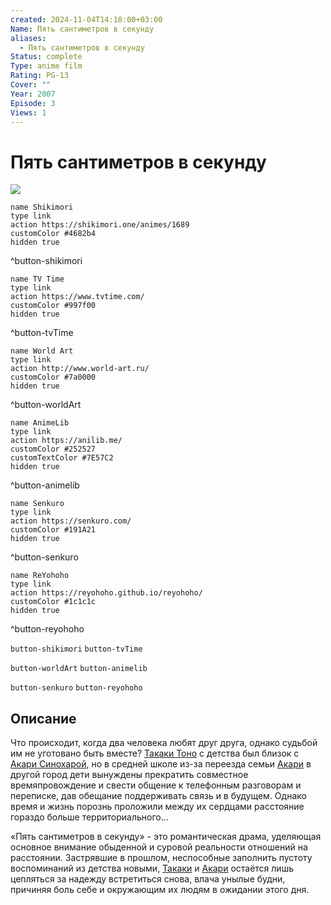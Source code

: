 ```yaml
---
created: 2024-11-04T14:18:00+03:00
Name: Пять сантиметров в секунду
aliases:
  - Пять сантиметров в секунду
Status: complete
Type: anime film
Rating: PG-13
Cover: ""
Year: 2007
Episode: 3
Views: 1
---
```


# Пять сантиметров в секунду

![](https://nyaa.shikimori.one/uploads/poster/animes/1689/2676c34a877b5459af5d99f989dccc70.jpeg)

```button
name Shikimori
type link
action https://shikimori.one/animes/1689
customColor #4682b4
hidden true
```
^button-shikimori

```button
name TV Time
type link
action https://www.tvtime.com/
customColor #997f00
hidden true
```
^button-tvTime

```button
name World Art
type link
action http://www.world-art.ru/
customColor #7a0000
hidden true
```
^button-worldArt

```button
name AnimeLib
type link
action https://anilib.me/
customColor #252527
customTextColor #7E57C2
hidden true
```
^button-animelib

```button
name Senkuro
type link
action https://senkuro.com/
customColor #191A21
hidden true
```
^button-senkuro

```button
name ReYohoho
type link
action https://reyohoho.github.io/reyohoho/
customColor #1c1c1c
hidden true
```
^button-reyohoho

`button-shikimori` `button-tvTime`

`button-worldArt` `button-animelib`

`button-senkuro` `button-reyohoho`

## Описание

Что происходит, когда два человека любят друг друга, однако судьбой им не уготовано быть вместе? [Такаки Тоно](https://shikimori.one/characters/1810-takaki-toono) с детства был близок с [Акари Синохарой](https://shikimori.one/characters/1811-akari-shinohara), но в средней школе из-за переезда семьи [Акари](https://shikimori.one/characters/1811-akari-shinohara) в другой город дети вынуждены прекратить совместное времяпровождение и свести общение к телефонным разговорам и переписке, дав обещание поддерживать связь и в будущем. Однако время и жизнь порознь проложили между их сердцами расстояние гораздо больше территориального...

«Пять сантиметров в секунду» - это романтическая драма, уделяющая основное внимание обыденной и суровой реальности отношений на расстоянии. Застрявшие в прошлом, неспособные заполнить пустоту воспоминаний из детства новыми, [Такаки](https://shikimori.one/characters/1810-takaki-toono) и [Акари](https://shikimori.one/characters/1811-akari-shinohara) остаётся лишь цепляться за надежду встретиться снова, влача унылые будни, причиняя боль себе и окружающим их людям в ожидании этого дня.
